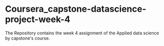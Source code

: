 # Coursera_capstone-datascience-project-week-4
The Repository contains the week 4 assignment of the Applied data science by capstone's course.
